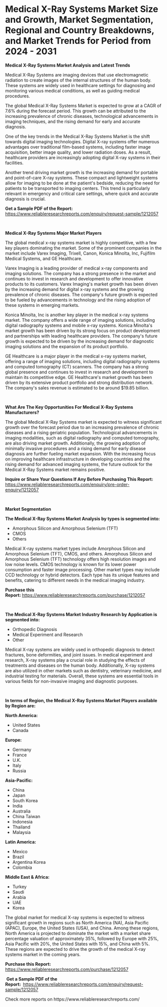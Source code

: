 <p><h1>Medical X-Ray Systems Market Size and Growth, Market Segmentation, Regional and Country Breakdowns, and Market Trends for Period from 2024 -  2031</h1></p><p><strong>Medical X-Ray Systems Market Analysis and Latest Trends</strong></p>
<p><p>Medical X-Ray Systems are imaging devices that use electromagnetic radiation to create images of the internal structures of the human body. These systems are widely used in healthcare settings for diagnosing and monitoring various medical conditions, as well as guiding medical procedures.</p><p>The global Medical X-Ray Systems Market is expected to grow at a CAGR of 7.6% during the forecast period. This growth can be attributed to the increasing prevalence of chronic diseases, technological advancements in imaging techniques, and the rising demand for early and accurate diagnosis.</p><p>One of the key trends in the Medical X-Ray Systems Market is the shift towards digital imaging technologies. Digital X-ray systems offer numerous advantages over traditional film-based systems, including faster image acquisition, better image quality, and lower radiation doses. As a result, healthcare providers are increasingly adopting digital X-ray systems in their facilities.</p><p>Another trend driving market growth is the increasing demand for portable and point-of-care X-ray systems. These compact and lightweight systems allow for imaging to be done at the patient's bedside, reducing the need for patients to be transported to imaging centers. This trend is particularly relevant in emergency and critical care settings, where quick and accurate diagnosis is crucial.</p></p>
<p><strong>Get a Sample PDF of the Report:&nbsp;</strong> <a href="https://www.reliableresearchreports.com/enquiry/request-sample/1212057">https://www.reliableresearchreports.com/enquiry/request-sample/1212057</a></p>
<p>&nbsp;</p>
<p><strong>Medical X-Ray Systems Major Market Players</strong></p>
<p><p>The global medical x-ray systems market is highly competitive, with a few key players dominating the market. Some of the prominent companies in the market include Varex Imaging, Trixell, Canon, Konica Minolta, Inc, Fujifilm Medical Systems, and GE Healthcare. </p><p>Varex Imaging is a leading provider of medical x-ray components and imaging solutions. The company has a strong presence in the market and continues to invest in research and development to offer innovative products to its customers. Varex Imaging's market growth has been driven by the increasing demand for digital x-ray systems and the growing prevalence of chronic diseases. The company's future growth is expected to be fueled by advancements in technology and the rising adoption of these systems in emerging markets.</p><p>Konica Minolta, Inc is another key player in the medical x-ray systems market. The company offers a wide range of imaging solutions, including digital radiography systems and mobile x-ray systems. Konica Minolta's market growth has been driven by its strong focus on product development and partnerships with leading healthcare providers. The company's future growth is expected to be driven by the increasing demand for diagnostic imaging solutions and the expansion of its product portfolio.</p><p>GE Healthcare is a major player in the medical x-ray systems market, offering a range of imaging solutions, including digital radiography systems and computed tomography (CT) scanners. The company has a strong global presence and continues to invest in research and development to maintain its competitive edge. GE Healthcare's market growth has been driven by its extensive product portfolio and strong distribution network. The company's sales revenue is estimated to be around $19.85 billion.</p></p>
<p>&nbsp;</p>
<p><strong>What Are The Key Opportunities For Medical X-Ray Systems Manufacturers?</strong></p>
<p><p>The global Medical X-Ray Systems market is expected to witness significant growth over the forecast period due to an increasing prevalence of chronic diseases and a rising geriatric population. Technological advancements in imaging modalities, such as digital radiography and computed tomography, are also driving market growth. Additionally, the growing adoption of minimally invasive procedures and a rising demand for early disease diagnosis are further fueling market expansion. With the increasing focus on improving healthcare infrastructure in developing countries and the rising demand for advanced imaging systems, the future outlook for the Medical X-Ray Systems market remains positive.</p></p>
<p><strong>Inquire or Share Your Questions If Any Before Purchasing This Report:</strong> <a href="https://www.reliableresearchreports.com/enquiry/pre-order-enquiry/1212057">https://www.reliableresearchreports.com/enquiry/pre-order-enquiry/1212057</a></p>
<p>&nbsp;</p>
<p><strong>Market Segmentation</strong></p>
<p><strong>The Medical X-Ray Systems Market Analysis by types is segmented into:</strong></p>
<p><ul><li>Amorphous Silicon and Amorphous Selenium (TFT)</li><li>CMOS</li><li>Others</li></ul></p>
<p><p>Medical X-ray systems market types include Amorphous Silicon and Amorphous Selenium (TFT), CMOS, and others. Amorphous Silicon and Amorphous Selenium (TFT) technology offers high resolution images and low noise levels. CMOS technology is known for its lower power consumption and faster image processing. Other market types may include CCD technology or hybrid detectors. Each type has its unique features and benefits, catering to different needs in the medical imaging industry.</p></p>
<p><strong>Purchase this Report:&nbsp;</strong><a href="https://www.reliableresearchreports.com/purchase/1212057">https://www.reliableresearchreports.com/purchase/1212057</a></p>
<p>&nbsp;</p>
<p><strong>The Medical X-Ray Systems Market Industry Research by Application is segmented into:</strong></p>
<p><ul><li>Orthopedic Diagnosis</li><li>Medical Experiment and Research</li><li>Other</li></ul></p>
<p><p>Medical X-ray systems are widely used in orthopedic diagnosis to detect fractures, bone deformities, and joint issues. In medical experiment and research, X-ray systems play a crucial role in studying the effects of treatments and diseases on the human body. Additionally, X-ray systems are also utilized in other markets such as dentistry, veterinary medicine, and industrial testing for materials. Overall, these systems are essential tools in various fields for non-invasive imaging and diagnostic purposes.</p></p>
<p>&nbsp;</p>
<p><strong>In terms of Region, the Medical X-Ray Systems Market Players available by Region are:</strong></p>
<p>
    <p> <strong> North America: </strong>
        <ul>
            <li>United States</li>
            <li>Canada</li>
        </ul>
        </p> 
    <p> <strong> Europe: </strong>
        <ul>
            <li>Germany</li>
            <li>France</li>
            <li>U.K.</li>
            <li>Italy</li>
            <li>Russia</li>
        </ul>
        </p> 
    <p> <strong> Asia-Pacific: </strong>
        <ul>
            <li>China</li>
            <li>Japan</li>
            <li>South Korea</li>
            <li>India</li>
            <li>Australia</li>
            <li>China Taiwan</li>
            <li>Indonesia</li>
            <li>Thailand</li>
            <li>Malaysia</li>
        </ul>
        </p> 
    <p> <strong> Latin America: </strong>
        <ul>
            <li>Mexico</li>
            <li>Brazil</li>
            <li>Argentina Korea</li>
            <li>Colombia</li>
        </ul>
        </p> 
    <p> <strong> Middle East & Africa: </strong>
        <ul>
            <li>Turkey</li>
            <li>Saudi</li>
            <li>Arabia</li>
            <li>UAE</li>
            <li>Korea</li>
        </ul>
    </p>
    </p>
<p><p>The global market for medical X-ray systems is expected to witness significant growth in regions such as North America (NA), Asia Pacific (APAC), Europe, the United States (USA), and China. Among these regions, North America is projected to dominate the market with a market share percentage valuation of approximately 35%, followed by Europe with 25%, Asia Pacific with 20%, the United States with 15%, and China with 5%. These regions are expected to drive the growth of the medical X-ray systems market in the coming years.</p></p>
<p><strong>Purchase this Report: </strong><a href="https://www.reliableresearchreports.com/purchase/1212057">https://www.reliableresearchreports.com/purchase/1212057</a></p>
<p>&nbsp;<strong>Get a Sample PDF of the Report:&nbsp;&nbsp;</strong><a href="https://www.reliableresearchreports.com/enquiry/request-sample/1212057">https://www.reliableresearchreports.com/enquiry/request-sample/1212057</a></p>
<p><strong></strong></p>
<p>Check more reports on https://www.reliableresearchreports.com/</p>